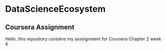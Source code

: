 # DataScienceEcosystem
## Coursera Assignment 
Hello, this repository contains my asssignment for Coursera Chapter 2 week 4 
